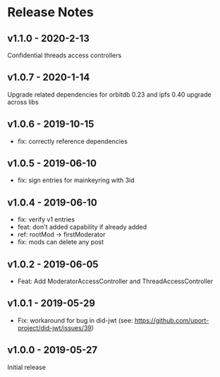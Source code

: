 # Release Notes

## v1.1.0 - 2020-2-13
Confidential threads access controllers

## v1.0.7 - 2020-1-14
Upgrade related dependencies for orbitdb 0.23 and ipfs 0.40 upgrade across libs

## v1.0.6 - 2019-10-15
* fix: correctly reference dependencies

## v1.0.5 - 2019-06-10
* fix: sign entries for mainkeyring with 3id

## v1.0.4 - 2019-06-10
* fix: verify v1 entries
* feat: don't added capability if already added
* ref: rootMod -> firstModerator
* fix: mods can delete any post

## v1.0.2 - 2019-06-05
* Feat: Add ModeratorAccessController and ThreadAccessController

## v1.0.1 - 2019-05-29
* Fix: workaround for bug in did-jwt (see: https://github.com/uport-project/did-jwt/issues/39)

## v1.0.0 - 2019-05-27
Initial release
